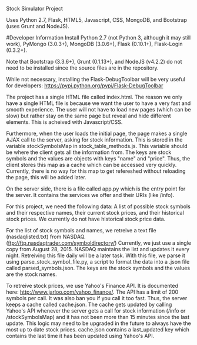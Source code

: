 Stock Simulator Project

Uses Python 2.7, Flask, HTML5, Javascript, CSS, MongoDB, and Bootstrap (uses Grunt and NodeJS).


#Developer Information
Install Python 2.7 (not Python 3, although it may still work), PyMongo (3.0.3+), MongoDB (3.0.6+), Flask (0.10.1+), Flask-Login (0.3.2+).

Note that Bootstrap (3.3.6+), Grunt (0.1.13+), and NodeJS (v4.2.2) do not need to be installed since the source files are in the repository. 

While not necessary, installing the Flask-DebugToolbar will be very useful for developers: https://pypi.python.org/pypi/Flask-DebugToolbar

The project has a single HTML file called index.html. The reason we only have a single HTML file is because we want the user to have a very fast and smooth experience. The user will not have to load new pages (which can be slow) but rather stay on the same page but reveal and hide different elements. This is acheived with Javascript/CSS.



Furthermore, when the user loads the initial page, the page makes a single AJAX call to the server, asking for stock information. This is stored in the variable stockSymbolsMap in stock_table_methods.js. This variable should be where the client gets all the information from. The keys are stock symbols and the values are objects with keys "name" and "price". Thus, the client stores this map as a cache which can be accessed very quickly. Currently, there is no way for this map to get refereshed without reloading the page, this will be added later.

On the server side, there is a file called app.py which is the entry point for the server. It contains the services we offer and their URIs (like /info).

For this project, we need the following data: A list of possible stock symbols and their respective names, their current stock prices, and their historical stock prices. We currently do not have historical stock price data.

For the list of stock symbols and names, we retreive a text file (nasdaqlisted.txt) from NASDAQ. (ftp://ftp.nasdaqtrader.com/symboldirectory/) Currently, we just use a single copy from August 28, 2015. NASDAQ maintains the list and updates it every night. Retreiving this file daily will be a later task. With this file, we parse it using parse_stock_symbol_file.py, a script to format the data into a .json file called parsed_symbols.json. The keys are the stock symbols and the values are the stock names.

To retreive stock prices, we use Yahoo's Finance API. It is documented here: http://www.jarloo.com/yahoo_finance/. The API has a limit of 200 symbols per call. It was also ban you if you call it too fast. Thus, the server keeps a cache called cache.json. The cache gets updated by calling Yahoo's API whenever the server gets a call for stock information (/info or /stockSymbolsMap) and it has not been more than 15 minutes since the last update. This logic may need to be upgraded in the future to always have the most up to date stock prices. cache.json contains a last_updated key which contains the last time it has been updated using Yahoo's API.

